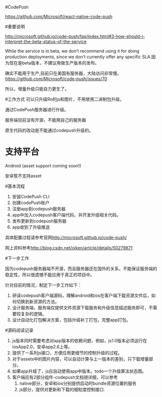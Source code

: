 #CodePush

https://github.com/Microsoft/react-native-code-push

#重要说明

<http://microsoft.github.io/code-push/faq/index.html#3-how-should-i-interpret-the-beta-status-of-the-service>

While the service is in beta, we don’t recommend using it for doing production deployments, since we don’t currently offer any specific SLA.因为现在是beta版本，不建议用做生产版本的发布。

确实不能用于生产,目前只在美国有服务器，大陆访问非常慢。<https://github.com/Microsoft/code-push/issues/70>

所以，增量升级只能自力更生了。

#工作方式
可以只升级Rn的js和图片，不用使用二进制包升级。

通过CodePush服务器进行升级。

服务端目前没有开源，不能用自己的服务器

原生代码的改动是不能通过codepush升级的。

# 支持平台

Android (asset support coming soon!)

安卓暂不支持asset

#基本流程
1. 安装CodePush CLI
2. 创建codePush账户
3. 注册app到codepush服务器
4. app中加入codepush客户端代码，并开发升级相关代码。 
5. 发布更新到codepush服务器
6. app收到了升级推送


具体配置过程请参考官网<http://microsoft.github.io/code-push/>

网上资料参考<http://blog.csdn.net/oiken/article/details/50279871>


#下一步工作

因为codepush服务器端不开源，而且服务器还在国外的关系，不能保证服务端的稳定性，所以很遗憾不能应用于真正的项目中。

针对目前的情况，制定下一步工作如下：

1. 研读codepush客户端源码，理解android和ios在客户端下载资源文件后，如何切换到新资源的方法。
2. 设计服务端，服务端仅提供文件资源下载服务和升级信息描述服务即可，不需要较复杂的逻辑。
3. 设计自动化打包解决方案，包括升级补丁打包，完整app打包。




#源码阅读记录
1. js版本同时需要考虑对app版本的依赖问题，例如，js1.0版本必须运行在iosApp2.0，安卓app2.6上等。
2. 提供了一系列js接口，方便应用更细节的控制升级的过程。
3. 对于assets中的图片内容，可以自动计算与上一版本的差别，只下载增量部分。
4. 如果app升级了，js应自动使用app中版本。todo一个升级算法状态图。
4. 客户端应有2部分组件-codepush文档很详细，可以参考
	1. native部分，安卓和ios分别提供启动时bundle资源位置的服务
	2. js部分，提供对更新和下载的细粒度控制接口.

